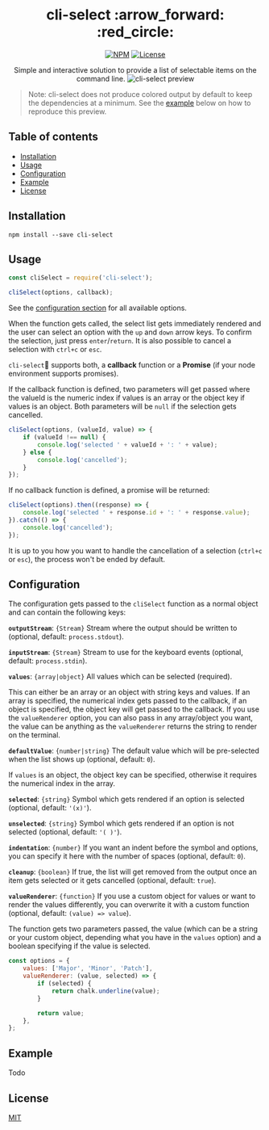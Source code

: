 <h1 align="center">cli-select :arrow_forward: :red_circle:</h1>

<p align="center">
    <a href="https://www.npmjs.com/package/cli-select"><img src="https://img.shields.io/npm/v/cli-select.svg" alt="NPM"></a>
    <a href="https://github.com/cyrilwanner/cli-select/blob/master/LICENSE"><img src="https://img.shields.io/github/license/cyrilwanner/cli-select.svg" alt="License"></a>
</p>

<p align="center">
    Simple and interactive solution to provide a list of selectable items on the command line.
    <img src="https://cyrilwanner.github.io/packages/cli-select/assets/preview.gif" alt="cli-select preview">
</p>

> Note: cli-select does not produce colored output by default to keep the dependencies at a minimum. See the [example](#example) below on how to reproduce this preview.

## Table of contents

- [Installation](#installation)
- [Usage](#usage)
- [Configuration](#configuration)
- [Example](#example)
- [License](#license)

## Installation

```
npm install --save cli-select
```

## Usage

```javascript
const cliSelect = require('cli-select');

cliSelect(options, callback);
```

See the [configuration section](#configuration) for all available options.

When the function gets called, the select list gets immediately rendered and the user can select an option with the `up` and `down` arrow keys. To confirm the selection, just press `enter`/`return`. It is also possible to cancel a selection with `ctrl+c` or `esc`.

`cli-select` supports both, a __callback__ function or a __Promise__ (if your node environment supports promises).

If the callback function is defined, two parameters will get passed where the valueId is the numeric index if values is an array or the object key if values is an object. Both parameters will be `null` if the selection gets cancelled.
```javascript
cliSelect(options, (valueId, value) => {
    if (valueId !== null) {
        console.log('selected ' + valueId + ': ' + value);
    } else {
        console.log('cancelled');
    }
});
```

If no callback function is defined, a promise will be returned:
```javascript
cliSelect(options).then((response) => {
    console.log('selected ' + response.id + ': ' + response.value);
}).catch(() => {
    console.log('cancelled');
});
```

It is up to you how you want to handle the cancellation of a selection (`ctrl+c` or `esc`), the process won't be ended by default.

## Configuration

The configuration gets passed to the `cliSelect` function as a normal object and can contain the following keys:

__`outputStream`__: `{Stream}` Stream where the output should be written to (optional, default: `process.stdout`).

__`inputStream`__: `{Stream}` Stream to use for the keyboard events (optional, default: `process.stdin`).

__`values`__: `{array|object}` All values which can be selected (required).

This can either be an array or an object with string keys and values. If an array is specified, the numerical index gets passed to the callback, if an object is specified, the object key will get passed to the callback.
If you use the `valueRenderer` option, you can also pass in any array/object you want, the value can be anything as the `valueRenderer` returns the string to render on the terminal.

__`defaultValue`__: `{number|string}` The default value which will be pre-selected when the list shows up (optional, default: `0`).

If `values` is an object, the object key can be specified, otherwise it requires the numerical index in the array.

__`selected`__: `{string}` Symbol which gets rendered if an option is selected (optional, default: `'(x)'`).

__`unselected`__: `{string}` Symbol which gets rendered if an option is not selected (optional, default: `'( )'`).

__`indentation`__: `{number}` If you want an indent before the symbol and options, you can specify it here with the number of spaces (optional, default: `0`).

__`cleanup`__: `{boolean}` If true, the list will get removed from the output once an item gets selected or it gets cancelled (optional, default: `true`).

__`valueRenderer`__: `{function}` If you use a custom object for values or want to render the values differently, you can overwrite it with a custom function (optional, default: `(value) => value`).

The function gets two parameters passed, the value (which can be a string or your custom object, depending what you have in the `values` option) and a boolean specifying if the value is selected.
```javascript
const options = {
    values: ['Major', 'Minor', 'Patch'],
    valueRenderer: (value, selected) => {
        if (selected) {
            return chalk.underline(value);
        }

        return value;
    },
};
```

## Example

Todo

## License

[MIT](https://github.com/cyrilwanner/cli-select/blob/master/LICENSE)
